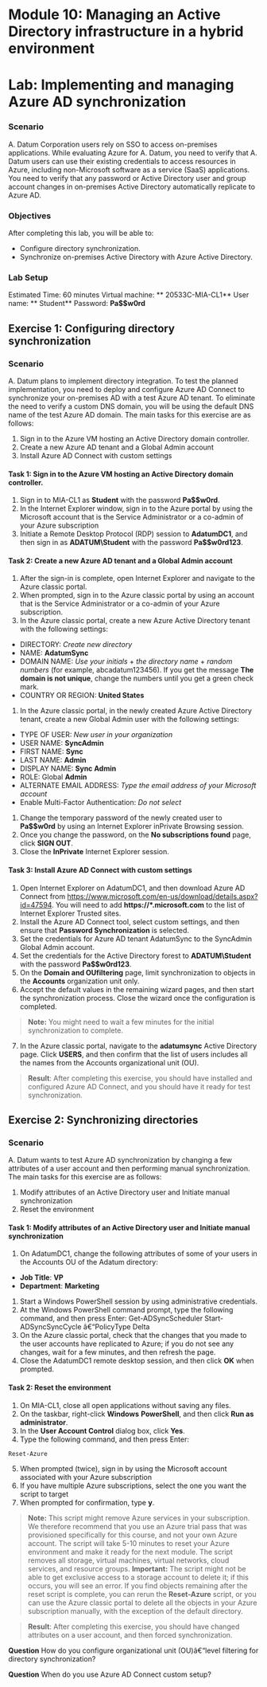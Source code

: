﻿# Module 10: Managing an Active Directory infrastructure in a hybrid environment
# Lab: Implementing and managing Azure AD synchronization
  
### Scenario
  A. Datum Corporation users rely on SSO to access on-premises applications. While evaluating Azure for A. Datum, you need to verify that A. Datum users can use their existing credentials to access resources in Azure, including non-Microsoft software as a service (SaaS) applications. You need to verify that any password or Active Directory user and group account changes in on-premises Active Directory automatically replicate to Azure AD.


### Objectives
  After completing this lab, you will be able to:

- Configure directory synchronization.
- Synchronize on-premises Active Directory with Azure Active Directory.

### Lab Setup
  Estimated Time: 60 minutes
Virtual machine: ** 20533C-MIA-CL1**
User name: ** Student**
Password:  **Pa$$w0rd**



## Exercise 1: Configuring directory synchronization
  
### Scenario
  A. Datum plans to implement directory integration. To test the planned implementation, you need to deploy and configure Azure AD Connect to synchronize your on-premises AD with a test Azure AD tenant. To eliminate the need to verify a custom DNS domain, you will be using the default DNS name of the test Azure AD domain.
The main tasks for this exercise are as follows:

1. Sign in to the Azure VM hosting an Active Directory domain controller.
2. Create a new Azure AD tenant and a Global Admin account
3. Install Azure AD Connect with custom settings


#### Task 1: Sign in to the Azure VM hosting an Active Directory domain controller.
  
1. Sign in to MIA-CL1 as  **Student** with the password **Pa$$w0rd**.
2. In the Internet Explorer window, sign in to the Azure portal by using the Microsoft account that is the Service Administrator or a co-admin of your Azure subscription
3. Initiate a Remote Desktop Protocol (RDP) session to  **AdatumDC1**, and then sign in as  **ADATUM\Student** with the password **Pa$$w0rd123**.


#### Task 2: Create a new Azure AD tenant and a Global Admin account
  
1. After the sign-in is complete, open Internet Explorer and navigate to the Azure classic portal.
2. When prompted, sign in to the Azure classic portal by using an account that is the Service Administrator or a co-admin of your Azure subscription.
3. In the Azure classic portal, create a new Azure Active Directory tenant with the following settings:

  - DIRECTORY:  _Create new directory_
  - NAME:  **AdatumSync**
  - DOMAIN NAME:  _Use your initials_ + _the_ _directory name_ + _random numbers_ (for example, abcadatum123456). If you get the message **The domain is not unique**, change the numbers until you get a green check mark.
  - COUNTRY OR REGION:  **United States**

1. In the Azure classic portal, in the newly created Azure Active Directory tenant, create a new Global Admin user with the following settings:

  - TYPE OF USER:  _New user in your organization_
  - USER NAME:  **SyncAdmin**
  - FIRST NAME:  **Sync**
  - LAST NAME:  **Admin**
  - DISPLAY NAME:  **Sync Admin**
  - ROLE: Global  **Admin**
  - ALTERNATE EMAIL ADDRESS:  _Type the email address of your Microsoft account_
  - Enable Multi-Factor Authentication:  _Do not select_

1. Change the temporary password of the newly created user to  **Pa$$w0rd** by using an Internet Explorer inPrivate Browsing session.
2. Once you change the password, on the  **No subscriptions found** page, click **SIGN OUT**.
3. Close the  **InPrivate** Internet Explorer session.


#### Task 3: Install Azure AD Connect with custom settings
  
1. Open Internet Explorer on AdatumDC1, and then download Azure AD Connect from https://www.microsoft.com/en-us/download/details.aspx?id=47594. You will need to add  **https://*.microsoft.com** to the list of Internet Explorer Trusted sites.
2. Install the Azure AD Connect tool, select custom settings, and then ensure that  **Password Synchronization** is selected.
3. Set the credentials for Azure AD tenant AdatumSync to the SyncAdmin Global Admin account.
4. Set the credentials for the Active Directory forest to  **ADATUM\Student** with the password **Pa$$w0rd123**.
5. On the  **Domain and OUfiltering** page, limit synchronization to objects in the **Accounts** organization unit only.
6. Accept the default values in the remaining wizard pages, and then start the synchronization process. Close the wizard once the configuration is completed.
>  **Note:** You might need to wait a few minutes for the initial synchronization to complete.
7. In the Azure classic portal, navigate to the  **adatumsync** Active Directory page. Click **USERS**, and then confirm that the list of users includes all the names from the Accounts organizational unit (OU).

>  **Result**: After completing this exercise, you should have installed and configured Azure AD Connect, and you should have it ready for test synchronization.


## Exercise 2: Synchronizing directories
  
### Scenario
  A. Datum wants to test Azure AD synchronization by changing a few attributes of a user account and then performing manual synchronization.
The main tasks for this exercise are as follows:

1. Modify attributes of an Active Directory user and Initiate manual synchronization
2. Reset the environment


#### Task 1: Modify attributes of an Active Directory user and Initiate manual synchronization
  
1. On AdatumDC1, change the following attributes of some of your users in the Accounts OU of the Adatum directory:

  -  **Job Title**:  **VP**
  -  **Department**:  **Marketing**

1. Start a Windows PowerShell session by using administrative credentials.
2. At the Windows PowerShell command prompt, type the following command, and then press Enter:
Get-ADSyncScheduler
Start-ADSyncSyncCycle â€“PolicyType Delta
3. On the Azure classic portal, check that the changes that you made to the user accounts have replicated to Azure; if you do not see any changes, wait for a few minutes, and then refresh the page.
4. Close the AdatumDC1 remote desktop session, and then click  **OK** when prompted.


#### Task 2: Reset the environment
  
1. On MIA-CL1, close all open applications without saving any files.
2. On the taskbar, right-click  **Windows** **PowerShell**, and then click  **Run as administrator**. 
3. In the  **User Account Control** dialog box, click **Yes**.
4. Type the following command, and then press Enter:

  ```
  Reset-Azure 
  ```

5. When prompted (twice), sign in by using the Microsoft account associated with your Azure subscription
6. If you have multiple Azure subscriptions, select the one you want the script to target
7. When prompted for confirmation, type  **y**.
>  **Note:** This script might remove Azure services in your subscription. We therefore recommend that you use an Azure trial pass that was provisioned specifically for this course, and not your own Azure account.
> The script will take 5-10 minutes to reset your Azure environment and make it ready for the next module. 
> The script removes all storage, virtual machines, virtual networks, cloud services, and resource groups.
>  **Important:** The script might not be able to get exclusive access to a storage account to delete it; if this occurs, you will see an error. If you find objects remaining after the reset script is complete, you can rerun the **Reset-Azure** script, or you can use the Azure classic portal to delete all the objects in your Azure subscription manually, with the exception of the default directory.


>  **Result**: After completing this exercise, you should have changed attributes on a user account, and then forced synchronization. 



**Question** How do you configure organizational unit (OU)â€“level filtering for directory synchronization?

**Question** When do you use Azure AD Connect custom setup?

